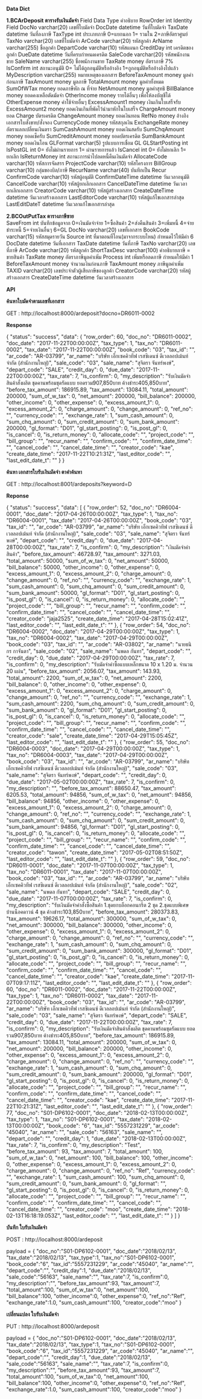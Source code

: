 **Data Dict**

**1.BCArDeposit	    ตารางรับเงินมัดจำ**	
Field	            Data Type	            คำอธิบาย
RowOrder	        int	Identity Field
DocNo	            varchar(20)	            เลขที่ใบมัดจำ
DocDate	            datetime	            วันที่ใบมัดจำ
TaxDate	            datetime	            วันที่ลงภาษี
TaxType	            int	                    ประเภทภาษี 0=แยกนอก 1= รวมใน 2=ภาษีอัตราศูนย์
TaxNo	            varchar(20)	            เลขที่ใบมัดจำ
ArCode	            varchar(20)	            รหัสลูกค้า
ArName	            varchar(255)	        ชื่อลูกค้า
DepartCode	        varchar(10)	            รหัสแผนก
CreditDay	        int	                    เครดิตของลูกค้า
DueDate	            datetime	            วันที่ครบกำหนดเครดิต
SaleCode	        varchar(20)	            รหัสพนักงานขาย
SaleName	        varchar(255)	        ชื่อพนักงานขาย
TaxRate	            money	                อัตราภาษี 7%
IsConfirm	        int	                    สถานะอนุมัติ 0= ไม่ได้ถูกอนุมัติหรืออ้างอิง 1=ถูกอนุมัติหรืออ้างอิงไปแล้ว
MyDescription	    varchar(255)	        หมายเหตุของเอกสาร
BeforeTaxAmount	    money	                มูลค่าก่อนภาษี
TaxAmount	        money	                มูลภาษี
TotalAmount	        money	                มูลค่าทั้งหมด
SumOfWTax	        money	                ยอดภาษีหัก ณ ที่จ่าย
NetAmount	        money	                มูลค่าสุทธิ
BillBalance	        money	                ยอดคงเหลือตัดมัดจำ
OtherIncome	        money	                รายได้อื่นๆ เพื่อให้ลงบัญชีได้
OtherExpense	    money	                ค่าใช้จ่ายอื่นๆ
ExcessAmount1	    money	                เงินเกินใบเสร็จรับ
ExcessAmount2	    money	                ยอดเงินเกินที่พัดไว้นำมาหักในใบเสร็จ
ChargeAmount	    money	                ยอด Charge บัตรเครดิต
ChangeAmount	    money	                ยอดเงินทอน
RefNo	            money	                อ้างอิงเอกสารใบสั่งขาย/สั่งจอง
CurrencyCode	    money	                รหัสสกุลเงิน
ExchangeRate	    money	                อัตราแลกเปลี่ยนเงินตรา
SumCashAmount	    money	                ยอดเงินสดรับ
SumChqAmount	    money	                ยอดเช็ครับ
SumCreditAmount 	money	                ยอดบัตรเครดิต
SumBankAmount 	    money	                ยอดเงินโอน
GLFormat	        varchar(5)	            รูปแบบการเชื่อม GL
GLStartPosting	    int	
IsPostGL	        int	                    0= ยังไม่ผ่านรายการ 1= ผ่านรายการแล้ว
IsCancel	        int	                    0= ยังไม่ยกเลิก 1= ยกเลิก
IsReturnMoney	    int	                    สถานะการนำไปลดหนี้คืนเงินมัดจำ
AllocateCode	    varchar(10)	            รหัสการจัดสรร
ProjectCode	        varchar(10)	            รหัสโครงการ
BillGroup	        varchar(10)	            กลุ่มของบิล/ภาษี
RecurName	        varchar(40)	            บันทึกเป็น Recur
ConfirmCode	        varchar(10)	            รหัสผู้อนุมัติ
ConfirmDateTime	    datetime	            วันเวลาอนุมัติ
CancelCode	        varchar(10)	            รหัสผู้ยกเลิกเอกสาร
CancelDateTime	    datetime	            วันเวลายกเลิกเอกสาร
CreatorCode	        varchar(10)	            รหัสผู้สร้างเอกสาร
CreateDateTime	    datetime	            วันเวลาสร้างเอกสาร
LastEditorCode	    varchar(10)	            รหัสผู้แก้ไขเอกสารล่าสุด
LastEditDateT	    datetime	            วันเวลาแก้ไขเอกสารล่าสุด
		
**2.BCOutPutTax	    ตารางภาษีขาย**	
SaveFrom	        int	                    บันทึกข้อมูลจาก 0=เงินมัดจำจ่าย 1=ซื้อสินค้า 2=ส่งคืนสินค้า 3=เพิ่มหนี้ 4=จ่ายชำระหนี้ 5=จ่ายเงินอื่นๆ 6=GL
DocNo	            varchar(20)	            เลขที่เอกสาร
BookCode	        varchar(15)	            รหัสสมุดรายวัน
Source	            int	                    ที่มาตอนที่โอน(มาจากระบบไหน) กำหนดไว้ให้มีค่า 6
DocDate	            datetime	            วันที่เอกสาร
TaxDate	            datetime	            วันที่ภาษี
TaxNo	            varchar(20)	            เลขที่ภาษี
ArCode	            varchar(20)	            รหัสลูกค้า
ShortTaxDesc	    varchar(100)	        คำอธิบายภาษี = ขายสินค้า
TaxRate	            money	                อัตราภาษีมูลค่าเพิ่ม
Process	            int	                    เพิ่มหรือลดภาษี กำหนดให้มีค่า 1
BeforeTaxAmount	    money	                จำนวนเงินก่อนภาษี
TaxAmount	        money	                ภาษีมูลค่าเพิ่ม
TAXID	            varchar(20)	            เลขประจำตัวผู้เสียภาษีของลูกค้า
CreatorCode	        varchar(20)	            รหัสผู้สร้างเอกสาร
CreateDateTime	    datetime	            วันเวลาสร้างเอกสาร


**API**

**ค้นหาใบมัดจำตามเลขที่เอกสาร**

GET : http://localhost:8000/ardeposit?docno=DR6011-0002

**Response**

{
    "status": "success",
    "data": {
        "row_order": 60,
        "doc_no": "DR6011-0002",
        "doc_date": "2017-11-22T00:00:00Z",
        "tax_type": 1,
        "tax_no": "DR6011-0002",
        "tax_date": "2017-11-22T00:00:00Z",
        "book_code": "03",
        "tax_id": "",
        "ar_code": "AR-03799",
        "ar_name": "บริษัท เอ็กเซคคิวทีฟ เรสซิเดนซ์ ดีเวลลอปเม้นท์ จำกัด (สำนักงานใหญ่)",
        "sale_code": "03",
        "sale_name": "สุจิตรา จันทร์พงษ์",
        "depart_code": "SALE",
        "credit_day": 0,
        "due_date": "2017-11-22T00:00:00Z",
        "tax_rate": 7,
        "is_confirm": 0,
        "my_description": "รับเงินมัดจำสินค้าสั่งผลิต ชุดคานพร้อมชุดรัดแบบ ยอดรวม907,850บาท ค้างชำระ405,850บาท",
        "before_tax_amount": 186915.89,
        "tax_amount": 13084.11,
        "total_amount": 200000,
        "sum_of_w_tax": 0,
        "net_amount": 200000,
        "bill_balance": 200000,
        "other_income": 0,
        "other_expense": 0,
        "excess_amount_1": 0,
        "excess_amount_2": 0,
        "charge_amount": 0,
        "change_amount": 0,
        "ref_no": "",
        "currency_code": "",
        "exchange_rate": 1,
        "sum_cash_amount": 0,
        "sum_chq_amount": 0,
        "sum_credit_amount": 0,
        "sum_bank_amount": 200000,
        "gl_format": "D01",
        "gl_start_posting": 0,
        "is_post_gl": 0,
        "is_cancel": 0,
        "is_return_money": 0,
        "allocate_code": "",
        "project_code": "",
        "bill_group": "",
        "recur_name": "",
        "confirm_code": "",
        "confirm_date_time": "",
        "cancel_code": "",
        "cancel_date_time": "",
        "creator_code": "kae",
        "create_date_time": "2017-11-22T10:21:31Z",
        "last_editor_code": "",
        "last_edit_date_t": ""
    }
}


**ค้นหา เอกสารใบรับเงินมัดจำ ตาคำค้นหา**

GET : http://localhost:8001/ardeposits?keyword=D


**Reponse** 

{
    "status": "success",
    "data": [
        {
            "row_order": 52,
            "doc_no": "DR6004-0001",
            "doc_date": "2017-04-26T00:00:00Z",
            "tax_type": 1,
            "tax_no": "DR6004-0001",
            "tax_date": "2017-04-26T00:00:00Z",
            "book_code": "03",
            "tax_id": "",
            "ar_code": "AR-03799",
            "ar_name": "บริษัท เอ็กเซคคิวทีฟ เรสซิเดนซ์ ดีเวลลอปเม้นท์ จำกัด (สำนักงานใหญ่)",
            "sale_code": "03",
            "sale_name": "สุจิตรา จันทร์พงษ์",
            "depart_code": "",
            "credit_day": 0,
            "due_date": "2017-04-28T00:00:00Z",
            "tax_rate": 7,
            "is_confirm": 0,
            "my_description": "เงินมัดจำค่าสินค้า",
            "before_tax_amount": 46728.97,
            "tax_amount": 3271.03,
            "total_amount": 50000,
            "sum_of_w_tax": 0,
            "net_amount": 50000,
            "bill_balance": 50000,
            "other_income": 0,
            "other_expense": 0,
            "excess_amount_1": 0,
            "excess_amount_2": 0,
            "charge_amount": 0,
            "change_amount": 0,
            "ref_no": "",
            "currency_code": "",
            "exchange_rate": 1,
            "sum_cash_amount": 0,
            "sum_chq_amount": 0,
            "sum_credit_amount": 0,
            "sum_bank_amount": 50000,
            "gl_format": "D01",
            "gl_start_posting": 0,
            "is_post_gl": 0,
            "is_cancel": 0,
            "is_return_money": 0,
            "allocate_code": "",
            "project_code": "",
            "bill_group": "",
            "recur_name": "",
            "confirm_code": "",
            "confirm_date_time": "",
            "cancel_code": "",
            "cancel_date_time": "",
            "creator_code": "jaja2525",
            "create_date_time": "2017-04-28T15:02:41Z",
            "last_editor_code": "",
            "last_edit_date_t": ""
        },
        {
            "row_order": 54,
            "doc_no": "DR6004-0002",
            "doc_date": "2017-04-29T00:00:00Z",
            "tax_type": 1,
            "tax_no": "DR6004-0002",
            "tax_date": "2017-04-29T00:00:00Z",
            "book_code": "03",
            "tax_id": "",
            "ar_code": "AR-03802",
            "ar_name": "นายธนิกร  กาจันตา",
            "sale_code": "02",
            "sale_name": "นพดล กันทา",
            "depart_code": "",
            "credit_day": 0,
            "due_date": "2017-04-29T00:00:00Z",
            "tax_rate": 7,
            "is_confirm": 0,
            "my_description": "รับมัดจำค่าซื้อแบบเหล็กขนาด 10 x 1.20 ม. จำนวน 20 แผ่น",
            "before_tax_amount": 2056.07,
            "tax_amount": 143.93,
            "total_amount": 2200,
            "sum_of_w_tax": 0,
            "net_amount": 2200,
            "bill_balance": 0,
            "other_income": 0,
            "other_expense": 0,
            "excess_amount_1": 0,
            "excess_amount_2": 0,
            "charge_amount": 0,
            "change_amount": 0,
            "ref_no": "",
            "currency_code": "",
            "exchange_rate": 1,
            "sum_cash_amount": 2200,
            "sum_chq_amount": 0,
            "sum_credit_amount": 0,
            "sum_bank_amount": 0,
            "gl_format": "D01",
            "gl_start_posting": 0,
            "is_post_gl": 0,
            "is_cancel": 0,
            "is_return_money": 0,
            "allocate_code": "",
            "project_code": "",
            "bill_group": "",
            "recur_name": "",
            "confirm_code": "",
            "confirm_date_time": "",
            "cancel_code": "",
            "cancel_date_time": "",
            "creator_code": "sale",
            "create_date_time": "2017-04-29T15:05:45Z",
            "last_editor_code": "",
            "last_edit_date_t": ""
        },
        {
            "row_order": 55,
            "doc_no": "DR6004-0003",
            "doc_date": "2017-04-29T00:00:00Z",
            "tax_type": 1,
            "tax_no": "DR6004-0003",
            "tax_date": "2017-04-29T00:00:00Z",
            "book_code": "03",
            "tax_id": "",
            "ar_code": "AR-03799",
            "ar_name": "บริษัท เอ็กเซคคิวทีฟ เรสซิเดนซ์ ดีเวลลอปเม้นท์ จำกัด (สำนักงานใหญ่)",
            "sale_code": "03",
            "sale_name": "สุจิตรา จันทร์พงษ์",
            "depart_code": "",
            "credit_day": 0,
            "due_date": "2017-05-02T00:00:00Z",
            "tax_rate": 7,
            "is_confirm": 0,
            "my_description": "",
            "before_tax_amount": 88650.47,
            "tax_amount": 6205.53,
            "total_amount": 94856,
            "sum_of_w_tax": 0,
            "net_amount": 94856,
            "bill_balance": 94856,
            "other_income": 0,
            "other_expense": 0,
            "excess_amount_1": 0,
            "excess_amount_2": 0,
            "charge_amount": 0,
            "change_amount": 0,
            "ref_no": "",
            "currency_code": "",
            "exchange_rate": 1,
            "sum_cash_amount": 0,
            "sum_chq_amount": 0,
            "sum_credit_amount": 0,
            "sum_bank_amount": 94856,
            "gl_format": "D01",
            "gl_start_posting": 0,
            "is_post_gl": 0,
            "is_cancel": 0,
            "is_return_money": 0,
            "allocate_code": "",
            "project_code": "",
            "bill_group": "",
            "recur_name": "",
            "confirm_code": "",
            "confirm_date_time": "",
            "cancel_code": "",
            "cancel_date_time": "",
            "creator_code": "tawon",
            "create_date_time": "2017-05-02T08:51:50Z",
            "last_editor_code": "",
            "last_edit_date_t": ""
        },
        {
            "row_order": 59,
            "doc_no": "DR6011-0001",
            "doc_date": "2017-11-07T00:00:00Z",
            "tax_type": 1,
            "tax_no": "DR6011-0001",
            "tax_date": "2017-11-07T00:00:00Z",
            "book_code": "03",
            "tax_id": "",
            "ar_code": "AR-03799",
            "ar_name": "บริษัท เอ็กเซคคิวทีฟ เรสซิเดนซ์ ดีเวลลอปเม้นท์ จำกัด (สำนักงานใหญ่)",
            "sale_code": "02",
            "sale_name": "นพดล กันทา",
            "depart_code": "SALE",
            "credit_day": 0,
            "due_date": "2017-11-07T00:00:00Z",
            "tax_rate": 7,
            "is_confirm": 0,
            "my_description": "รับเงินมัดจำค่าสั่งซื้อสินค้า 1.ชุดยกบล็อกคอนกรีต 2 ชุด 2.ชุดแบบพิเศษบ้านน็อคดาวน์ 4 ชุด ค้างชำระ103,850บาท",
            "before_tax_amount": 280373.83,
            "tax_amount": 19626.17,
            "total_amount": 300000,
            "sum_of_w_tax": 0,
            "net_amount": 300000,
            "bill_balance": 300000,
            "other_income": 0,
            "other_expense": 0,
            "excess_amount_1": 0,
            "excess_amount_2": 0,
            "charge_amount": 0,
            "change_amount": 0,
            "ref_no": "",
            "currency_code": "",
            "exchange_rate": 1,
            "sum_cash_amount": 0,
            "sum_chq_amount": 0,
            "sum_credit_amount": 0,
            "sum_bank_amount": 300000,
            "gl_format": "D01",
            "gl_start_posting": 0,
            "is_post_gl": 0,
            "is_cancel": 0,
            "is_return_money": 0,
            "allocate_code": "",
            "project_code": "",
            "bill_group": "",
            "recur_name": "",
            "confirm_code": "",
            "confirm_date_time": "",
            "cancel_code": "",
            "cancel_date_time": "",
            "creator_code": "kae",
            "create_date_time": "2017-11-07T09:17:11Z",
            "last_editor_code": "",
            "last_edit_date_t": ""
        },
        {
            "row_order": 60,
            "doc_no": "DR6011-0002",
            "doc_date": "2017-11-22T00:00:00Z",
            "tax_type": 1,
            "tax_no": "DR6011-0002",
            "tax_date": "2017-11-22T00:00:00Z",
            "book_code": "03",
            "tax_id": "",
            "ar_code": "AR-03799",
            "ar_name": "บริษัท เอ็กเซคคิวทีฟ เรสซิเดนซ์ ดีเวลลอปเม้นท์ จำกัด (สำนักงานใหญ่)",
            "sale_code": "03",
            "sale_name": "สุจิตรา จันทร์พงษ์",
            "depart_code": "SALE",
            "credit_day": 0,
            "due_date": "2017-11-22T00:00:00Z",
            "tax_rate": 7,
            "is_confirm": 0,
            "my_description": "รับเงินมัดจำสินค้าสั่งผลิต ชุดคานพร้อมชุดรัดแบบ ยอดรวม907,850บาท ค้างชำระ405,850บาท",
            "before_tax_amount": 186915.89,
            "tax_amount": 13084.11,
            "total_amount": 200000,
            "sum_of_w_tax": 0,
            "net_amount": 200000,
            "bill_balance": 200000,
            "other_income": 0,
            "other_expense": 0,
            "excess_amount_1": 0,
            "excess_amount_2": 0,
            "charge_amount": 0,
            "change_amount": 0,
            "ref_no": "",
            "currency_code": "",
            "exchange_rate": 1,
            "sum_cash_amount": 0,
            "sum_chq_amount": 0,
            "sum_credit_amount": 0,
            "sum_bank_amount": 200000,
            "gl_format": "D01",
            "gl_start_posting": 0,
            "is_post_gl": 0,
            "is_cancel": 0,
            "is_return_money": 0,
            "allocate_code": "",
            "project_code": "",
            "bill_group": "",
            "recur_name": "",
            "confirm_code": "",
            "confirm_date_time": "",
            "cancel_code": "",
            "cancel_date_time": "",
            "creator_code": "kae",
            "create_date_time": "2017-11-22T10:21:31Z",
            "last_editor_code": "",
            "last_edit_date_t": ""
        },
        {
            "row_order": 77,
            "doc_no": "S01-DP6102-0001",
            "doc_date": "2018-02-13T00:00:00Z",
            "tax_type": 1,
            "tax_no": "S01-DP6102-0001",
            "tax_date": "2018-02-13T00:00:00Z",
            "book_code": "6",
            "tax_id": "5557231229",
            "ar_code": "45040",
            "ar_name": "",
            "sale_code": "56163",
            "sale_name": "",
            "depart_code": "",
            "credit_day": 1,
            "due_date": "2018-02-13T00:00:00Z",
            "tax_rate": 7,
            "is_confirm": 0,
            "my_description": "Test",
            "before_tax_amount": 93,
            "tax_amount": 7,
            "total_amount": 100,
            "sum_of_w_tax": 0,
            "net_amount": 100,
            "bill_balance": 100,
            "other_income": 0,
            "other_expense": 0,
            "excess_amount_1": 0,
            "excess_amount_2": 0,
            "charge_amount": 0,
            "change_amount": 0,
            "ref_no": "Ref",
            "currency_code": "",
            "exchange_rate": 1,
            "sum_cash_amount": 100,
            "sum_chq_amount": 0,
            "sum_credit_amount": 0,
            "sum_bank_amount": 0,
            "gl_format": "",
            "gl_start_posting": 0,
            "is_post_gl": 0,
            "is_cancel": 0,
            "is_return_money": 0,
            "allocate_code": "",
            "project_code": "",
            "bill_group": "",
            "recur_name": "",
            "confirm_code": "",
            "confirm_date_time": "",
            "cancel_code": "",
            "cancel_date_time": "",
            "creator_code": "moo",
            "create_date_time": "2018-02-13T16:18:19.053Z",
            "last_editor_code": "",
            "last_edit_date_t": ""
        }
    ]
}

**บันทึก ใบรับเงินมัดจำ**

POST : http://localhost:8000/ardeposit

payload = {
	"doc_no":"S01-DP6102-0001",
	"doc_date":"2018/02/13",
	"tax_date":"2018/02/13",
	"tax_type":1,
	"tax_no":"S01-DP6102-0001",
	"book_code":"6",
	"tax_id":"5557231229",
	"ar_code":"45040",
	"ar_name":"",
	"depart_code":"",
	"credit_day":1,
	"due_date":"2018/02/13",
	"sale_code":"56163",
	"sale_name":"",
	"tax_rate":7,
	"is_confirm":0,
	"my_description":"",
	"before_tax_amount":93,
	"tax_amount":7,
	"total_amount":100,
	"sum_of_w_tax":0,
	"net_amount":100,
	"bill_balance":100,
	"other_income":0,
	"other_expense":0,
	"ref_no":"Ref",
	"exchange_rate":1.0,
	"sum_cash_amount":100,
	"creator_code":"moo"
}



**เปลี่ยนแปลง ใบรับเงินมัดจำ**

PUT : http://localhost:8000/ardeposit

payload = {
	"doc_no":"S01-DP6102-0001",
	"doc_date":"2018/02/13",
	"tax_date":"2018/02/13",
	"tax_type":1,
	"tax_no":"S01-DP6102-0001",
	"book_code":"6",
	"tax_id":"5557231229",
	"ar_code":"45040",
	"ar_name":"",
	"depart_code":"",
	"credit_day":1,
	"due_date":"2018/02/13",
	"sale_code":"56163",
	"sale_name":"",
	"tax_rate":7,
	"is_confirm":0,
	"my_description":"",
	"before_tax_amount":93,
	"tax_amount":7,
	"total_amount":100,
	"sum_of_w_tax":0,
	"net_amount":100,
	"bill_balance":100,
	"other_income":0,
	"other_expense":0,
	"ref_no":"Ref",
	"exchange_rate":1.0,
	"sum_cash_amount":100,
	"creator_code":"moo"
}